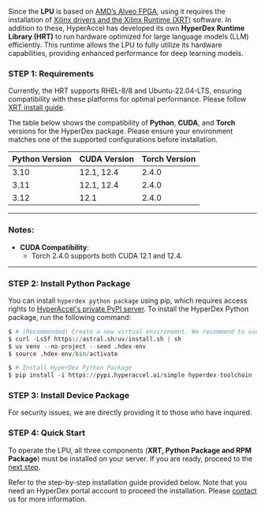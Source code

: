 <!---
Copyright 2024 The HyperAccel Inc. All rights reserved.
-->

Since the **LPU** is based on [AMD’s Alveo FPGA](https://www.amd.com/ko/products/accelerators/alveo/u55c/a-u55c-p00g-pq-g.html#get-started), using it requires the installation of [Xilinx drivers and the Xilinx Runtime (XRT)](https://www.xilinx.com/support/download/index.html/content/xilinx/en/downloadNav/alveo/u55c.html) software. In addition to these, HyperAccel has developed its own **HyperDex Runtime Library (HRT)** to run hardware optimized for large language models (LLM) efficiently. This runtime allows the LPU to fully utilize its hardware capabilities, providing enhanced performance for deep learning models.


### STEP 1: Requirements

Currently, the HRT supports RHEL-8/8 and Ubuntu-22.04-LTS, ensuring compatibility with these platforms for optimal performance. Please follow [XRT install guide](./install_xrt.md).

The table below shows the compatibility of **Python**, **CUDA**, and **Torch** versions for the HyperDex package. Please ensure your environment matches one of the supported configurations before installation.

| **Python Version** | **CUDA Version** | **Torch Version**     |
|---------------------|------------------|------------------------|
| 3.10               | 12.1, 12.4       | 2.4.0                 |
| 3.11               | 12.1, 12.4       | 2.4.0                 |
| 3.12               | 12.1             | 2.4.0                 |

---

### Notes:
- **CUDA Compatibility**:
  - Torch 2.4.0 supports both CUDA 12.1 and 12.4.

---

### STEP 2: Install Python Package

You can install `hyperdex python package` using pip, which requires access rights to [HyperAccel's private PyPI server](https://pypi.hyperaccel.ai). To install the HyperDex Python package, run the following command:

```python
$ # (Recommended) Create a new virtual environemnt. We recommend to use uv(https://docs.astral.sh/uv/)
$ curl -LsSf https://astral.sh/uv/install.sh | sh
$ uv venv --no-project --seed .hdex-env
$ source .hdex-env/bin/activate

$ # Install HyperDex Python Package
$ pip install -i https://pypi.hyperaccel.ai/simple hyperdex-toolchain
```


### STEP 3: Install Device Package

For security issues, we are directly providing it to those who have inquired.


### STEP 4: Quick Start

To operate the LPU, all three components (**XRT, Python Package and RPM Package**) must be installed on your server. If you are ready, proceed to the [next step](./quick_start.md).

Refer to the step-by-step installation guide provided below.
Note that you need an HyperDex portal account to proceed the installation.
Please [contact](mailto:contact@hyperaccel.ai) us for more information.

